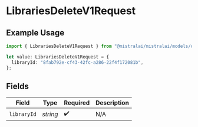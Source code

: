 # LibrariesDeleteV1Request

## Example Usage

```typescript
import { LibrariesDeleteV1Request } from "@mistralai/mistralai/models/operations";

let value: LibrariesDeleteV1Request = {
  libraryId: "8fab792e-cf43-42fc-a286-22f4f172081b",
};
```

## Fields

| Field              | Type               | Required           | Description        |
| ------------------ | ------------------ | ------------------ | ------------------ |
| `libraryId`        | *string*           | :heavy_check_mark: | N/A                |